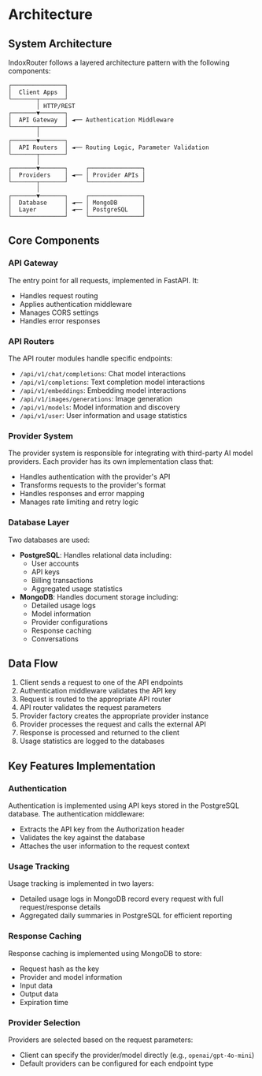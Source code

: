 # Architecture

## System Architecture

IndoxRouter follows a layered architecture pattern with the following components:

```
┌───────────────┐
│  Client Apps  │
└───────┬───────┘
        │ HTTP/REST
┌───────▼───────┐
│  API Gateway  │ ◄── Authentication Middleware
└───────┬───────┘
        │
┌───────▼───────┐
│  API Routers  │ ◄── Routing Logic, Parameter Validation
└───────┬───────┘
        │
┌───────▼───────┐     ┌───────────────┐
│  Providers    │ ◄── │ Provider APIs │
└───────┬───────┘     └───────────────┘
        │
┌───────▼───────┐     ┌───────────────┐
│  Database     │ ◄── │ MongoDB       │
│  Layer        │ ◄── │ PostgreSQL    │
└───────────────┘     └───────────────┘
```

## Core Components

### API Gateway

The entry point for all requests, implemented in FastAPI. It:

- Handles request routing
- Applies authentication middleware
- Manages CORS settings
- Handles error responses

### API Routers

The API router modules handle specific endpoints:

- `/api/v1/chat/completions`: Chat model interactions
- `/api/v1/completions`: Text completion model interactions
- `/api/v1/embeddings`: Embedding model interactions
- `/api/v1/images/generations`: Image generation
- `/api/v1/models`: Model information and discovery
- `/api/v1/user`: User information and usage statistics

### Provider System

The provider system is responsible for integrating with third-party AI model providers. Each provider has its own implementation class that:

- Handles authentication with the provider's API
- Transforms requests to the provider's format
- Handles responses and error mapping
- Manages rate limiting and retry logic

### Database Layer

Two databases are used:

- **PostgreSQL**: Handles relational data including:
  - User accounts
  - API keys
  - Billing transactions
  - Aggregated usage statistics
- **MongoDB**: Handles document storage including:
  - Detailed usage logs
  - Model information
  - Provider configurations
  - Response caching
  - Conversations

## Data Flow

1. Client sends a request to one of the API endpoints
2. Authentication middleware validates the API key
3. Request is routed to the appropriate API router
4. API router validates the request parameters
5. Provider factory creates the appropriate provider instance
6. Provider processes the request and calls the external API
7. Response is processed and returned to the client
8. Usage statistics are logged to the databases

## Key Features Implementation

### Authentication

Authentication is implemented using API keys stored in the PostgreSQL database. The authentication middleware:

- Extracts the API key from the Authorization header
- Validates the key against the database
- Attaches the user information to the request context

### Usage Tracking

Usage tracking is implemented in two layers:

- Detailed usage logs in MongoDB record every request with full request/response details
- Aggregated daily summaries in PostgreSQL for efficient reporting

### Response Caching

Response caching is implemented using MongoDB to store:

- Request hash as the key
- Provider and model information
- Input data
- Output data
- Expiration time

### Provider Selection

Providers are selected based on the request parameters:

- Client can specify the provider/model directly (e.g., `openai/gpt-4o-mini`)
- Default providers can be configured for each endpoint type
